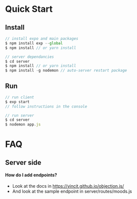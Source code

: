 # Quick Start

## Install
```javascript
// install expo and main packages
$ npm install exp --global
$ npm install // or yarn install

// server dependancies
$ cd server
$ npm install // or yarn install
$ npm install -g nodemon // auto-server restart package

```

## Run
```javascript
// run client
$ exp start
// follow instructions in the console

// run server
$ cd server
$ nodemon app.js
```


# FAQ

## Server side
#### How do I add endpoints?
* Look at the docs in https://vincit.github.io/objection.js/
* And look at the sample endpoint in server/routes/moods.js
